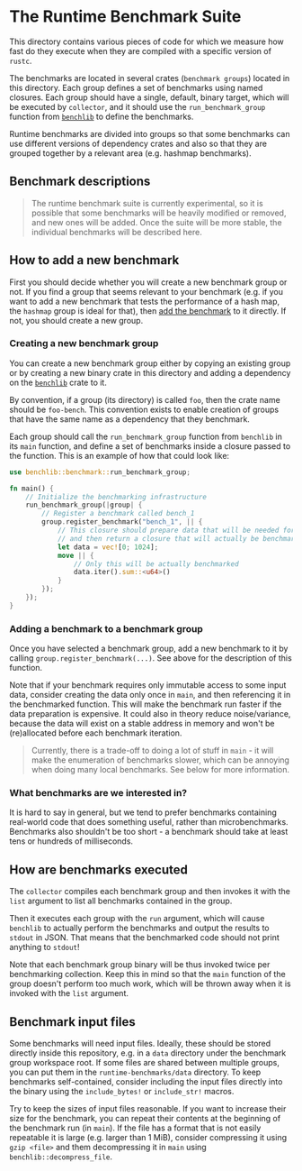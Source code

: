 # The Runtime Benchmark Suite
This directory contains various pieces of code for which we measure how fast do they execute
when they are compiled with a specific version of `rustc`.

The benchmarks are located in several crates (`benchmark groups`) located in this directory. Each
group defines a set of benchmarks using named closures. Each group should have a single,
default, binary target, which will be executed by `collector`, and it should use the
`run_benchmark_group` function from [`benchlib`](../benchlib) to define the benchmarks.

Runtime benchmarks are divided into groups so that some benchmarks can use different versions of
dependency crates and also so that they are grouped together by a relevant area
(e.g. hashmap benchmarks).

## Benchmark descriptions
> The runtime benchmark suite is currently experimental, so it is possible that some benchmarks will
be heavily modified or removed, and new ones will be added. Once the suite will be more stable, the
individual benchmarks will be described here.

## How to add a new benchmark
First you should decide whether you will create a new benchmark group or not. If you find a group that
seems relevant to your benchmark (e.g. if you want to add a new benchmark that tests the performance
of a hash map, the `hashmap` group is ideal for that), then
[add the benchmark](#adding-a-benchmark-to-a-benchmark-group) to it directly. If not, you should create
a new group.

### Creating a new benchmark group
You can create a new benchmark group either by copying an existing group or by creating a new binary
crate in this directory and adding a dependency on the [`benchlib`](../benchlib) crate to it.

By convention, if a group (its directory) is called `foo`, then the crate name should be `foo-bench`.
This convention exists to enable creation of groups that have the same name as a dependency that they
benchmark.

Each group should call the `run_benchmark_group` function from `benchlib` in its `main` function, and
define a set of benchmarks inside a closure passed to the function. This is an example of how that could
look like:

```rust
use benchlib::benchmark::run_benchmark_group;

fn main() {
    // Initialize the benchmarking infrastructure
    run_benchmark_group(|group| {
        // Register a benchmark called bench_1
        group.register_benchmark("bench_1", || {
            // This closure should prepare data that will be needed for the benchmark (if any),
            // and then return a closure that will actually be benchmarked/profiled.
            let data = vec![0; 1024];
            move || {
                // Only this will be actually benchmarked
                data.iter().sum::<u64>()
            }
        });
    });
}
```

### Adding a benchmark to a benchmark group
Once you have selected a benchmark group, add a new benchmark to it by calling `group.register_benchmark(...)`.
See above for the description of this function.

Note that if your benchmark requires only immutable access to some input data, consider creating the
data only once in `main`, and then referencing it in the benchmarked function. This will make the
benchmark run faster if the data preparation is expensive. It could also in theory reduce noise/variance,
because the data will exist on a stable address in memory and won't be (re)allocated before each benchmark
iteration.

> Currently, there is a trade-off to doing a lot of stuff in `main` - it will make the enumeration of
> benchmarks slower, which can be annoying when doing many local benchmarks. See below for more information.

### What benchmarks are we interested in?
It is hard to say in general, but we tend to prefer benchmarks containing real-world code that does
something useful, rather than microbenchmarks. Benchmarks also shouldn't be too short - a benchmark
should take at least tens or hundreds of milliseconds.

## How are benchmarks executed
The `collector` compiles each benchmark group and then invokes it with the `list` argument to list
all benchmarks contained in the group.

Then it executes each group with the `run` argument, which will cause `benchlib` to actually perform
the benchmarks and output the results to `stdout` in JSON. That means that the benchmarked code should
not print anything to `stdout`!

Note that each benchmark group binary will be thus invoked twice per benchmarking collection. Keep this
in mind so that the `main` function of the group doesn't perform too much work, which will be thrown
away when it is invoked with the `list` argument.

## Benchmark input files
Some benchmarks will need input files. Ideally, these should be stored directly inside this repository,
e.g. in a `data` directory under the benchmark group workspace root. If some files are shared between
multiple groups, you can put them in the `runtime-benchmarks/data` directory. To keep benchmarks
self-contained, consider including the input files directly into the binary using the `include_bytes!`
or `include_str!` macros.

Try to keep the sizes of input files reasonable. If you want to increase their size for the benchmark,
you can repeat their contents at the beginning of the benchmark run (in `main`). If the file has a
format that is not easily repeatable it is large (e.g. larger than 1 MiB), consider compressing it
using `gzip <file>` and them decompressing it in `main` using `benchlib::decompress_file`.
